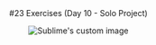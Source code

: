 <center>#23 Exercises (Day 10 - Solo Project)</center>

<p align="center">
  
  <img src="https://i.pinimg.com/originals/6c/df/6c/6cdf6cb37233679413b1e51e82bccc5e.gif" alt="Sublime's custom image"/>
</p>

